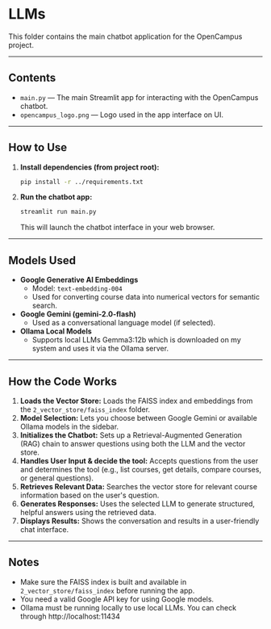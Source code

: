 # LLMs

This folder contains the main chatbot application for the OpenCampus project.

---

##  Contents

- `main.py` — The main Streamlit app for interacting with the OpenCampus chatbot.
- `opencampus_logo.png` — Logo used in the app interface on UI.

---

##  How to Use

1. **Install dependencies (from project root):**
   ```bash
   pip install -r ../requirements.txt
   ```
2. **Run the chatbot app:**
   ```bash
   streamlit run main.py
   ```
   This will launch the chatbot interface in your web browser.

---

##  Models Used

- **Google Generative AI Embeddings**
  - Model: `text-embedding-004`
  - Used for converting course data into numerical vectors for semantic search.
- **Google Gemini (gemini-2.0-flash)**
  - Used as a conversational language model (if selected).
- **Ollama Local Models**
  - Supports local LLMs Gemma3:12b which is downloaded on my system and uses it via the Ollama server.

---

##  How the Code Works

1. **Loads the Vector Store:** Loads the FAISS index and embeddings from the `2_vector_store/faiss_index` folder.
2. **Model Selection:** Lets you choose between Google Gemini or available Ollama models in the sidebar.
3. **Initializes the Chatbot:** Sets up a Retrieval-Augmented Generation (RAG) chain to answer questions using both the LLM and the vector store.
4. **Handles User Input & decide the tool:** Accepts questions from the user and determines the tool (e.g., list courses, get details, compare courses, or general questions).
5. **Retrieves Relevant Data:** Searches the vector store for relevant course information based on the user's question.
6. **Generates Responses:** Uses the selected LLM to generate structured, helpful answers using the retrieved data.
7. **Displays Results:** Shows the conversation and results in a user-friendly chat interface.

---

##  Notes
- Make sure the FAISS index is built and available in `2_vector_store/faiss_index` before running the app.
- You need a valid Google API key for using Google models.
- Ollama must be running locally to use local LLMs. You can check through http://localhost:11434
